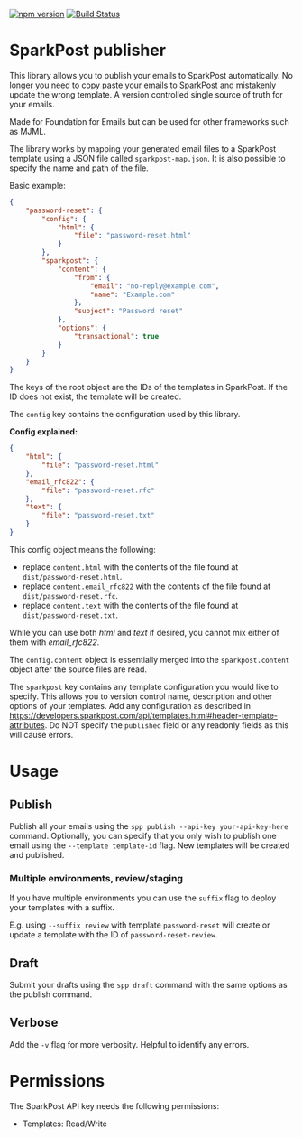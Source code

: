 [![npm version](https://img.shields.io/npm/v/sparkpost-publisher.svg?style=for-the-badge)](https://www.npmjs.com/package/sparkpost-publisher)
[![Build Status](https://img.shields.io/travis/com/MatthiasKunnen/passport-http-2/master.svg?logo=travis&style=for-the-badge)
](https://travis-ci.com/MatthiasKunnen/sparkpost-publisher)

# SparkPost publisher
This library allows you to publish your emails to SparkPost automatically. No
longer you need to copy paste your emails to SparkPost and mistakenly update the
wrong template. A version controlled single source of truth for your emails.

Made for Foundation for Emails but can be used for other frameworks such as
MJML.

The library works by mapping your generated email files to a SparkPost template
using a JSON file called `sparkpost-map.json`. It is also possible to specify
the name and path of the file.

Basic example:
```json
{
    "password-reset": {
        "config": {
            "html": {
                "file": "password-reset.html"
            }
        },
        "sparkpost": {
            "content": {
                "from": {
                    "email": "no-reply@example.com",
                    "name": "Example.com"
                },
                "subject": "Password reset"
            },
            "options": {
                "transactional": true
            }
        }
    }
}
```

The keys of the root object are the IDs of the templates in SparkPost. If the ID
does not exist, the template will be created.

The `config` key contains the configuration used by this library.

**Config explained:**  
```json
{
    "html": {
        "file": "password-reset.html"
    },
    "email_rfc822": {
        "file": "password-reset.rfc"
    },
    "text": {
        "file": "password-reset.txt"
    }
}
```

This config object means the following:
- replace `content.html` with the contents of the file found at
`dist/password-reset.html`.
- replace `content.email_rfc822` with the contents of the file found at
`dist/password-reset.rfc`.
- replace `content.text` with the contents of the file found at
`dist/password-reset.txt`.

While you can use both _html_ and _text_ if desired, you cannot mix either of
them with _email_rfc822_.

The `config.content` object is essentially merged into the `sparkpost.content`
object after the source files are read.

The `sparkpost` key contains any template configuration you would like to
specify. This allows you to version control name, description and other options
of your templates. Add any configuration as described in
https://developers.sparkpost.com/api/templates.html#header-template-attributes.
Do NOT specify the `published` field or any readonly fields as this will cause
errors.  

# Usage

## Publish
Publish all your emails using the
`spp publish --api-key your-api-key-here`
command. Optionally, you can specify that you only wish to publish one email
using the `--template template-id` flag. New templates will be created and
published.

### Multiple environments, review/staging
If you have multiple environments you can use the `suffix` flag to deploy your
templates with a suffix.

E.g. using `--suffix review` with template `password-reset` will create or
update a template with the ID of `password-reset-review`.

## Draft
Submit your drafts using the 
`spp draft` command with the same options as the
publish command.

## Verbose
Add the `-v` flag for more verbosity. Helpful to identify any errors.

# Permissions
The SparkPost API key needs the following permissions:

* Templates: Read/Write

